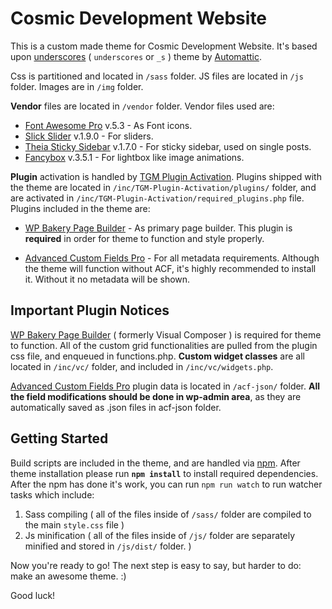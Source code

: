 Cosmic Development Website
===

This is a custom made theme for Cosmic Development Website. It's based upon [underscores](https://underscores.me/) (  `underscores` or `_s` ) theme by [Automattic](https://automattic.com/). 

Css is partitioned and located in `/sass` folder.
JS files are located in `/js` folder.
Images are in `/img` folder. 

 **Vendor** files are located in `/vendor` folder. Vendor files used are:
* [Font Awesome Pro](https://fontawesome.com/) v.5.3 - As Font icons.
* [Slick Slider](http://kenwheeler.github.io/slick/) v.1.9.0 - For sliders.
* [Theia Sticky Sidebar](https://github.com/WeCodePixels/theia-sticky-sidebar) v.1.7.0 - For sticky sidebar, used on single posts.
* [Fancybox](http://fancyapps.com/fancybox/3/) v.3.5.1 - For lightbox like image animations.

**Plugin** activation is handled by [TGM Plugin Activation](http://tgmpluginactivation.com/).  Plugins shipped with the theme are located in `/inc/TGM-Plugin-Activation/plugins/` folder, and are activated in `/inc/TGM-Plugin-Activation/required_plugins.php` file. Plugins included in the theme are:
* [WP Bakery Page Builder](https://wpbakery.com/) - As primary page builder. This plugin is **required** in order for theme to function and style properly. 

* [Advanced Custom Fields Pro](https://www.advancedcustomfields.com/pro/) - For all metadata requirements. Although the theme will function without ACF, it's highly recommended to install it. Without it no metadata will be shown.

Important Plugin Notices
---------------

[WP Bakery Page Builder](https://wpbakery.com/) ( formerly Visual Composer ) is required for theme to function. All of the custom grid functionalities are pulled from the plugin css file, and enqueued in functions.php.
**Custom widget classes**  are all located in `/inc/vc/` folder, and included in `/inc/vc/widgets.php`. 

[Advanced Custom Fields Pro](https://www.advancedcustomfields.com/pro/) plugin data is located in `/acf-json/` folder.  **All the field modifications should be done in wp-admin area**, as they are automatically saved as .json files in acf-json folder.  

Getting Started
---------------
Build scripts are included in the theme, and are handled via [npm](https://www.npmjs.com/). After theme installation please run **`npm install`** to install required dependencies.
After the npm has done it's work, you can run `npm run watch` to run watcher tasks which include:
1. Sass compiling ( all of the files inside of `/sass/` folder are compiled to the main `style.css` file )
2. Js minification ( all of the files inside of `/js/` folder are separately minified and stored in `/js/dist/` folder. )

Now you're ready to go! The next step is easy to say, but harder to do: make an awesome theme. :)

Good luck!
